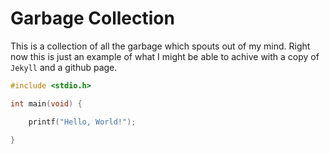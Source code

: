 # Garbage Collection

This is a collection of all the garbage which spouts out of my mind. Right
now this is just an example of what I might be able to achive with a copy
of `Jekyll` and a github page.

```c
#include <stdio.h>

int main(void) {

    printf("Hello, World!");

}
```

